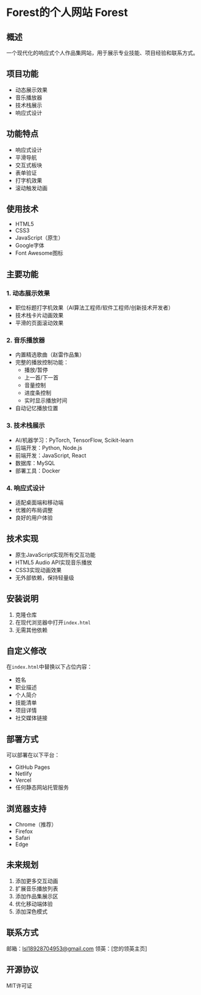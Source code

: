# Forest的个人网站 Forest 


## 概述
一个现代化的响应式个人作品集网站，用于展示专业技能、项目经验和联系方式。

## 项目功能
- 动态展示效果
- 音乐播放器
- 技术栈展示
- 响应式设计

## 功能特点
- 响应式设计
- 平滑导航
- 交互式板块
- 表单验证
- 打字机效果
- 滚动触发动画

## 使用技术
- HTML5
- CSS3
- JavaScript（原生）
- Google字体
- Font Awesome图标

## 主要功能

### 1. 动态展示效果
- 职位标题打字机效果（AI算法工程师/软件工程师/创新技术开发者）
- 技术栈卡片动画效果
- 平滑的页面滚动效果

### 2. 音乐播放器
- 内置精选歌曲（赵雷作品集）
- 完整的播放控制功能：
  * 播放/暂停
  * 上一首/下一首
  * 音量控制
  * 进度条控制
  * 实时显示播放时间
- 自动记忆播放位置

### 3. 技术栈展示
- AI/机器学习：PyTorch, TensorFlow, Scikit-learn
- 后端开发：Python, Node.js
- 前端开发：JavaScript, React
- 数据库：MySQL
- 部署工具：Docker

### 4. 响应式设计
- 适配桌面端和移动端
- 优雅的布局调整
- 良好的用户体验

## 技术实现
- 原生JavaScript实现所有交互功能
- HTML5 Audio API实现音乐播放
- CSS3实现动画效果
- 无外部依赖，保持轻量级

## 安装说明
1. 克隆仓库
2. 在现代浏览器中打开`index.html`
3. 无需其他依赖

## 自定义修改
在`index.html`中替换以下占位内容：
- 姓名
- 职业描述
- 个人简介
- 技能清单
- 项目详情
- 社交媒体链接

## 部署方式
可以部署在以下平台：
- GitHub Pages
- Netlify
- Vercel
- 任何静态网站托管服务

## 浏览器支持
- Chrome（推荐）
- Firefox
- Safari
- Edge

## 未来规划
1. 添加更多交互动画
2. 扩展音乐播放列表
3. 添加作品集展示区
4. 优化移动端体验
5. 添加深色模式

## 联系方式
邮箱：lsl18928704953@gmail.com
领英：[您的领英主页]

## 开源协议
MIT许可证

